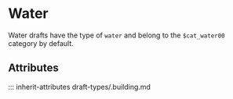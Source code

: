 # Water

Water drafts have the type of `water` and
belong to the `$cat_water00` category by default.

## Attributes
::: inherit-attributes draft-types/.building.md
